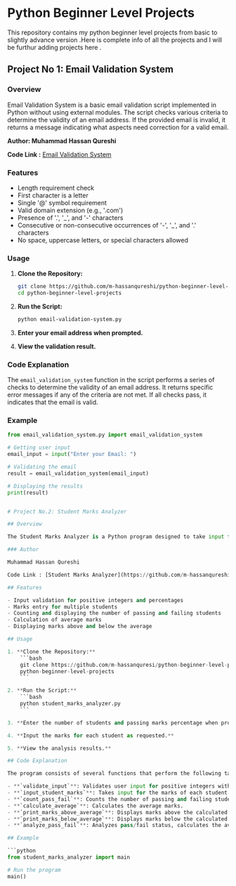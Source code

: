 # Python Beginner Level Projects

This repository contains my python beginner level projects from basic to slightly advance version .Here is complete info of all the projects and I will be furthur adding projects here .


## Project No 1: Email Validation System

### Overview

Email Validation System is a basic email validation script implemented in Python without using external modules. The script checks various criteria to determine the validity of an email address. If the provided email is invalid, it returns a message indicating what aspects need correction for a valid email.

**Author: Muhammad Hassan Qureshi**

**Code Link :** [Email Validation System](https://github.com/m-hassanqureshi/python-beginner-level-projects/blob/main/email-validation-system.py)
### Features

- Length requirement check
- First character is a letter
- Single '@' symbol requirement
- Valid domain extension (e.g., '.com')
- Presence of '.', '_', and '-' characters
- Consecutive or non-consecutive occurrences of '-', '_', and '.' characters
- No space, uppercase letters, or special characters allowed

### Usage

1. **Clone the Repository:**
    ```bash
    git clone https://github.com/m-hassanqureshi/python-beginner-level-projects.git
    cd python-beginner-level-projects
    ```

2. **Run the Script:**
    ```bash
    python email-validation-system.py
    ```

3. **Enter your email address when prompted.**

4. **View the validation result.**

### Code Explanation

The `email_validation_system` function in the script performs a series of checks to determine the validity of an email address. It returns specific error messages if any of the criteria are not met. If all checks pass, it indicates that the email is valid.

### Example

```python
from email_validation_system.py import email_validation_system

# Getting user input
email_input = input("Enter your Email: ")

# Validating the email
result = email_validation_system(email_input)

# Displaying the results
print(result)


# Project No.2: Student Marks Analyzer

## Overview

The Student Marks Analyzer is a Python program designed to take input for student marks, analyze pass/fail status, calculate the average, and provide additional information based on the entered data.

### Author

Muhammad Hassan Qureshi

Code Link : [Student Marks Analyzer](https://github.com/m-hassanqureshi/python-beginner-level-projects/blob/main/student_marks_analyzer.py)

## Features

- Input validation for positive integers and percentages
- Marks entry for multiple students
- Counting and displaying the number of passing and failing students
- Calculation of average marks
- Displaying marks above and below the average

## Usage

1. **Clone the Repository:**
    ```bash
    git clone https://github.com/m-hassanquresi/python-beginner-level-projects.git
    python-beginner-level-projects
    ```

2. **Run the Script:**
    ```bash
    python student_marks_analyzer.py
    ```

3. **Enter the number of students and passing marks percentage when prompted.**

4. **Input the marks for each student as requested.**

5. **View the analysis results.**

## Code Explanation

The program consists of several functions that perform the following tasks:

- **`validate_input`**: Validates user input for positive integers within a specified range.
- **`input_student_marks`**: Takes input for the marks of each student based on the number of students.
- **`count_pass_fail`**: Counts the number of passing and failing students.
- **`calculate_average`**: Calculates the average marks.
- **`print_marks_above_average`**: Displays marks above the calculated average.
- **`print_marks_below_average`**: Displays marks below the calculated average.
- **`analyze_pass_fail`**: Analyzes pass/fail status, calculates the average, and prints the results.

## Example

```python
from student_marks_analyzer import main

# Run the program
main()


